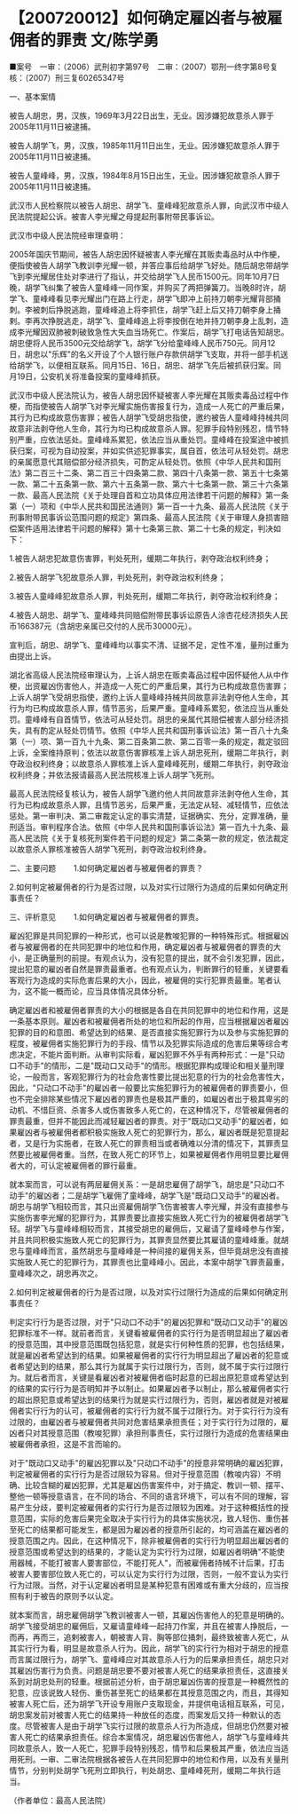 # 【200720012】如何确定雇凶者与被雇佣者的罪责 文/陈学勇

■案号　一审：（2006）武刑初字第97号　二审：（2007）鄂刑一终字第8号复核：（2007）刑三复60265347号

一、基本案情

被告人胡忠，男，汉族，1969年3月22日出生，无业。因涉嫌犯故意杀人罪于2005年11月11日被逮捕。

被告人胡学飞，男，汉族，1985年11月11日出生，无业。因涉嫌犯故意杀人罪于2005年11月11日被逮捕。

被告人童峰峰，男，汉族，1984年8月15日出生，无业。因涉嫌犯故意杀人罪于2005年11月11日被逮捕。

武汉市人民检察院以被告人胡忠、胡学飞、童峰峰犯故意杀人罪，向武汉市中级人民法院提起公诉。被害人李光耀之母提起刑事附带民事诉讼。

武汉市中级人民法院经审理查明：

2005年国庆节期间，被告人胡忠因怀疑被害人李光耀在其贩卖毒品时从中作梗，便指使被告人胡学飞教训李光耀一顿，并答应事后给胡学飞好处。随后胡忠带胡学飞到李光耀居住处对李进行了指认，并交给胡学飞人民币1500元。同年10月7日晚，胡学飞纠集了被告人童峰峰一同作案，并购买了两把弹簧刀。当晚8时许，胡学飞、童峰峰看见李光耀出门在路上行走，胡学飞即冲上前持刀朝李光耀背部捅刺。李被刺后挣脱逃跑，童峰峰追上将李抓住，胡学飞赶上后又持刀朝李身上捅剌。李再次挣脱逃走，胡学飞、童峰峰追上将李按倒在地并持刀朝李身上乱刺，造成李光耀因双肺被刺破致急性大失血当场死亡。作案后，胡学飞打电话告知胡忠。胡忠便将人民币3500元交给胡学飞，胡学飞分给童峰峰人民币750元。同月12日，胡忠以"乐辉"的名义开设了个人银行账户存款供胡学飞支取，并将一部手机送给胡学飞，以便相互联系。同月15日、16日，胡忠、胡学飞先后被抓获归案。同月19日，公安机关将准备投案的童峰峰抓获。

武汉市中级人民法院认为，被告人胡忠因怀疑被害人李光耀在其贩卖毒品过程中作梗，而指使被告人胡学飞对李光耀实施伤害报复行为，造成一人死亡的严重后果，其行为已构成故意伤害罪；被告人胡学飞受胡忠指使，邀约被告人童峰峰持械共同故意非法剥夺他人生命，其行为均已构成故意杀人罪。犯罪手段特别残忍，情节特别严重，应依法惩处。童峰峰系累犯，依法应当从重处罚。童峰峰在投案途中被抓获归案，可视为自动投案，并如实供述犯罪事实，属自首，依法可从轻处罚。胡忠的亲属愿意代其赔偿部分经济损失，可酌定从轻处罚。依照《中华人民共和国刑法》第二百三十二条、第二百三十四条第二款、第四十八条第一款、第五十七条第一款、第二十五条第一款、第六十五条第一款、第六十七条第一款、第三十六条第一款、最高人民法院《关于处理自首和立功具体应用法律若干问题的解释》第一条第（一）项和《中华人民共和国民法通则》第一百一十九条、最高人民法院《关于刑事附带民事诉讼范围问题的规定》第四条、最高人民法院《关于审理人身损害赔偿案件适用法律若干问题的解释》第十七条第三款、第二十七条的规定，判决如下：

1.被告人胡忠犯故意伤害罪，判处死刑，缓期二年执行，剥夺政治权利终身；

2.被告人胡学飞犯故意杀人罪，判处死刑，剥夺政治权利终身；

3.被告人童峰峰犯故意杀人罪，判处死刑，缓期二年执行，剥夺政治权利终身；

4.被告人胡忠、胡学飞、童峰峰共同赔偿附带民事诉讼原告人涂杏花经济损失人民币166387元（含胡忠亲属已交付的人民币30000元）。

宣判后，胡忠、胡学飞、童峰峰均以事实不清、证据不足，定性不准，量刑过重为由提出上诉。

湖北省高级人民法院经审理认为，上诉人胡忠在贩卖毒品过程中因怀疑他人从中作梗，出资雇凶伤害他人，并造成一人死亡的严重后果，其行为已构成故意伤害罪；上诉人胡学飞受胡忠指使，邀约上诉人童峰峰持械共同故意非法剥夺他人生命，其行为均已构成故意杀人罪，情节恶劣，后果严重。童峰峰系累犯，依法应当从重处罚。童峰峰有自首情节，依法可从轻处罚。胡忠的亲属代其赔偿被害人部分经济损失，具有酌定从轻处罚情节。依照《中华人民共和国刑事诉讼法》第一百八十九条第（一）项、第一百九十九条、第二百条第二款、第二百零一条的规定，裁定驳回上诉，全案维持原判；依法以故意伤害罪核准上诉人胡忠死刑，缓期二年执行，剥夺政治权利终身；以故意杀人罪核准上诉人童峰峰死刑，缓期二年执行，剥夺政治权利终身；并依法报请最高人民法院核准上诉人胡学飞死刑。

最高人民法院经复核认为，被告人胡学飞邀约他人共同故意非法剥夺他人生命，其行为已构成故意杀人罪，且情节恶劣，后果严重，无法定从轻、减轻情节，应依法惩处。第一审判决、第二审裁定认定的事实清楚，证据确实、充分，定罪准确，量刑适当。审判程序合法。依照《中华人民共和国刑事诉讼法》第一百九十九条、最高人民法院《关于复核死刑案件若干问题的规定》第二条第一款的规定，依法裁定以故意杀人罪核准被告人胡学飞死刑，剥夺政治权利终身。

二、主要问题 　　1.如何确定雇凶者与被雇佣者的罪责？

2.如何判定被雇佣者的行为是否过限，以及对实行过限行为造成的后果如何确定刑事责任？

三、评析意见 　　1.如何确定雇凶者与被雇佣者的罪责。

雇凶犯罪是共同犯罪的一种形式，也可以说是教唆犯罪的一种特殊形式。根据雇凶者与被雇佣者的在共同犯罪中的地位和作用，确定雇凶者与被雇佣者的罪责的大小，是正确量刑的前提。有观点认为，没有犯意的提出，就不会引发犯罪，因此，提出犯意的雇凶者自然是罪责最重者。也有观点认为，判断罪行的轻重，关键要看客观行为造成的实际危害后果的大小，因此，被雇佣的实行犯罪责最重。笔者认为，这不能一概而论，应当具体情况具体分析。

确定雇凶者和被雇佣者罪责的大小的根据是各自在共同犯罪中的地位和作用，这是一条基本原则。雇凶者和被雇佣者所处的地位和所起的作用，应当根据雇凶者雇凶犯罪的目的和意图、希望达到的结果、是否直接实施犯罪行为以及参与实施犯罪的程度，被雇佣者实施犯罪行为的手段、情节以及犯罪实际造成的危害后果等综合考虑决定，不能片面判断。从审判实际看，雇凶犯罪不外乎有两种形式：一是"只动口不动手"的情形，二是"既动口又动手"的情形。根据犯罪构成理论和相关量刑理论，一般而言，客观犯罪行为的社会危害性要比提出犯意的行为的社会危害性大，因此，"只动口不动手"的雇凶者一般要比实施犯罪行为的被雇佣者的罪责要小，但也不完全排除某些情况下雇凶者的罪责也是极其严重的，如雇凶者出于极其卑劣的动机、不惜巨资、杀害多人或伤害致多人死亡的，在这种情况下，尽管被雇佣者的罪责最重，但并不能因此而减轻雇凶者的罪责。对于"既动口又动手"的雇凶者，如果雇凶者与被雇佣者都积极实施致人死亡的犯罪行为，那么，雇凶者既是犯意提起者，又是行为实施者，在致人死亡的罪责相当或者确难以分清的情况下，其罪责显然要比被雇佣者重。当然，在致人死亡的环节上，如果被雇佣者作用明显要比雇佣者大的，可认定被雇佣者的罪行最重。

就本案而言，可以说有两层雇佣关系：一是胡忠雇佣了胡学飞，胡忠是"只动口不动手"的雇凶者；二是胡学飞雇佣了童峰峰，胡学飞是"既动口又动手"的雇凶者。胡忠与胡学飞相较而言，其只出资雇佣胡学飞伤害被害人李光耀，并没有直接参与实施伤害李光耀的犯罪行为，其罪责要比直接实施致人死亡行为的被雇佣者胡学飞轻。胡学飞与童峰峰相较而言，其接受胡忠的雇佣后，又雇请了童峰峰参与作案，并且共同积极实施致人死亡的犯罪行为，其罪责显然要比其雇请的童峰峰重。就胡忠与童峰峰而言，虽然胡忠与童峰峰是一种间接的雇佣关系，但毕竟胡忠没有直接实施致人死亡的犯罪行为，其罪责也比童峰峰小。因此，本案中胡学飞罪责最重，童峰峰次之，胡忠再次之。

2.如何判定被雇佣者的行为是否过限，以及对实行过限行为造成的后果如何确定刑事责任？

判定实行行为是否过限，对于"只动口不动手"的雇凶犯罪和"既动口又动手"的雇凶犯罪标准不一样。就前者而言，关键看被雇佣者的实行行为是否明显超出了雇凶者的授意范围，其中授意范围既包括犯意，就是实行何种性质的犯罪，也包括结果，就是雇凶者希望达到的结果。如果被雇佣者的实行行为明显超出了雇凶者的犯意或者希望达到的结果，那么其行为就属于实行过限行为，否则，就不属于实行过限行为。就后者而言，关键是看雇凶者对被雇佣者临时起意的已超出原犯意或希望达到的结果的实行行为是否明知并予以制止。如果雇凶者予以制止，那么被雇佣者实行的超出原犯意或希望达到的结果行为就是实行过限行为，否则，雇凶者就是对被雇佣者实行行为的认可，被雇佣者的实行行为就不属于过限行为。对于实行行为没有过限的，由雇凶者与被雇佣者共同对危害结果承担责任；对于实行行为过限的，雇凶者只对其授意范围（教唆犯罪）承担刑事责任，实行过限行为造成的危害结果由被雇佣者承担，这是不言而喻的。

对于"既动口又动手"的雇凶犯罪以及"只动口不动手"的授意非常明确的雇凶犯罪，判定被雇佣者的实行行为是否过限较为容易。但对于授意范围（教唆内容）不明确、比较含糊的雇凶犯罪，尤其是雇凶伤害案件中，对于搞定、教训一顿、摆平、整他一顿等授意语言，在不同的场合、不同的语言环境下，可以有不同的理解，容易产生分歧，要判定被雇佣者的实行行为是否过限较为困难。对于这种概括性的授意范围，实际的危害后果完全取决于实行行为的具体实施状况，致人轻伤、重伤甚至死亡的结果都可能发生，都是因为雇凶者的授意所引起的，均可涵盖在雇凶者的授意范围之内。因此，在这种情况下，除非被雇佣者的实行行为明显超出雇凶者的授意范围或希望达到的结果的，才能认定为实行行为过限，如雇凶者明确"不能使用器械，不能打被害人要害部位，不能打死人"，而被雇佣者持械不计后果，打击被害人要害部位致人死亡的，可以认定为实行行为过限，否则，一般不宜认为实行行为过限。当然，对于认定雇凶者明显是某种犯意有困难或有重大分歧的，应当按照有利于被告的原则予以认定。

就本案而言，胡忠雇佣胡学飞教训被害人一顿，其雇凶伤害他人的犯意是明确的。胡学飞接受胡忠的雇佣后，又雇请童峰峰一起持刀作案，并且在被害人挣脱后，一而再，再而三，追剌被害人，朝被害人背、胸等部位捅刺，最终致被害人死亡，从其实行行为看，明显是故意杀人行为。因此，胡学飞的实行行为相对于胡忠的授意而言属过限行为，胡学飞、童峰峰应对其故意杀人行为的后果承担责任，胡忠只对其雇凶伤害行为负责。问题是胡忠要不要对被害人死亡的结果承担责任，这直接关系到对胡忠处刑的轻重。根据前述分析，由于胡忠雇凶伤害的授意是一种概然性的犯意，应该说致人轻伤、重伤甚至死亡的结果都在其授意范围之内，而且，其得知被害人死亡后，还为胡学飞开设专用账户支取现金，并提供电话相互联系，可见，胡忠案发前对被害人死亡的结果持一种放任的态度，而案发后又持一种默认的态度。尽管被害人是由于胡学飞实行过限的故意杀人行为所造成，但胡忠仍然要对被害人死亡的结果承担责任。综合本案情况，胡忠雇凶伤害他人，胡学飞与童峰峰共同故意杀人，致一人死亡，犯罪手段特别残忍，情节和后果极其严重，依法应当适用死刑。一审、二审法院根据各被告人在共同犯罪中的地位和作用，以及有关量刑情节，分别判处胡学飞死刑立即执行，判处胡忠、童峰峰死刑，缓期二年执行适当。

（作者单位：最高人民法院）